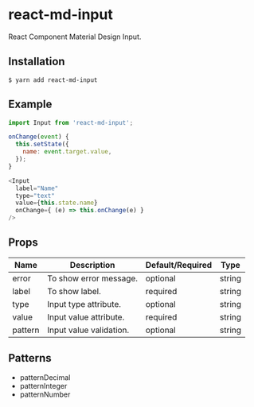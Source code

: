 # react-md-input

React Component Material Design Input.

## Installation

    $ yarn add react-md-input

## Example
```javascript
import Input from 'react-md-input';

onChange(event) {
  this.setState({
    name: event.target.value,
  });
}

<Input
  label="Name"
  type="text"
  value={this.state.name}
  onChange={ (e) => this.onChange(e) }
/>
```

## Props

Name | Description | Default/Required | Type
------|-------------|----------|-----------
error | To show error message. | optional | string
label | To show label. | required | string
type | Input type attribute. | optional | string
value | Input value attribute. | required | string
pattern | Input value validation. | optional | string

## Patterns

* patternDecimal
* patternInteger
* patternNumber